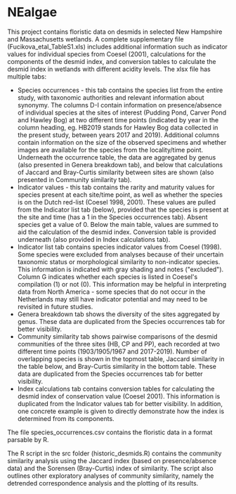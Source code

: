 # NEalgae
This project contains floristic data on desmids in selected New Hampshire and Massachusetts wetlands. 
A complete supplementary file (Fucikova_etal_TableS1.xls) includes additional information such as indicator values for individual species from Coesel (2001), calculations for the components of the desmid index, and conversion tables to calculate the desmid index in wetlands with different acidity levels. The xlsx file has multiple tabs:
- Species occurrences - this tab contains the species list from the entire study, with taxonomic authorities and relevant information about synonymy. The columns D-I contain information on presence/absence of individual species at the sites of interest (Pudding Pond, Carver Pond and Hawley Bog) at two different time points (indicated by year in the column heading, eg. HB2019 stands for Hawley Bog data collected in the present study, between years 2017 and 2019). Additional columns contain information on the size of the observed specimens and whether images are available for the species from the locality/time point. Underneath the occurrence table, the data are aggregated by genus (also presented in Genera breakdown tab), and below that calculations of Jaccard and Bray-Curtis similarity between sites are shown (also presented in Community similarity tab).
- Indicator values - this tab contains the rarity and maturity values for species present at each site/time point, as well as whether the species is on the Dutch red-list (Coesel 1998, 2001). These values are pulled from the Indicator list tab (below), provided that the species is present at the site and time (has a 1 in the Species occurrences tab). Absent species get a value of 0. Below the main table, values are summed to aid the calculation of the desmid index. Conversion table is provided underneath (also provided in Index calculations tab).
- Indicator list tab contains species indicator values from Coesel (1998). Some species were excluded from analyses because of their uncertain taxonomic status or morphological similarity to non-indicator species. This information is indicated with gray shading and notes ("excluded"). Column G indicates whether each species is listed in Coesel's compilation (1) or not (0). This information may be helpful in interpreting data from North America - some species that do not occur in the Netherlands may still have indicator potential and may need to be revisited in future studies.
- Genera breakdown tab shows the diversity of the sites aggregated by genus. These data are duplicated from the Species occurrences tab for better visibility.
- Community similarity tab shows pairwise comparisons of the desmid communities of the three sites (HB, CP and PP), each recorded at two different time points (1903/1905/1967 and 2017-2019). Number of overlapping species is shown in the topmost table, Jaccard similarity in the table below, and Bray-Curtis similarity in the bottom table. These data are duplicated from the Species occurrences tab for better visibility.
- Index calculations tab contains conversion tables for calculating the desmid index of conservation value (Coesel 2001). This information is duplicated from the Indicator values tab for better visibility. In addition, one concrete example is given to directly demonstrate how the index is determined from its components.


The file species_occurrences.csv contains the floristic data in a format parsable by R.

The R script in the src folder (historic_desmids.R) contains the community similarity analysis using the Jaccard index (based on presence/absence data) and the Sorensen (Bray-Curtis) index of similarity. The script also outlines other exploratory analyses of community similarity, namely the detrended correspondence analysis and the plotting of its results.